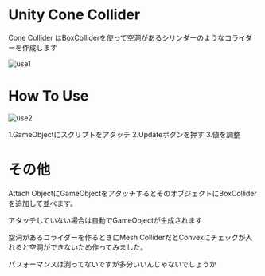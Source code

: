 # Unity Cone Collider
Cone Collider はBoxColliderを使って空洞があるシリンダーのようなコライダーを作成します

![use1](https://github.com/OhkuboSGMS/OSCollider/blob/master/2018-05-08%2020-31-15_1.gif)

# How To Use

![use2](https://github.com/OhkuboSGMS/OSCollider/blob/master/2018-05-08%2020-32-23.gif)

1.GameObjectにスクリプトをアタッチ
2.Updateボタンを押す
3.値を調整

# その他
Attach ObjectにGameObjectをアタッチするとそのオブジェクトにBoxColliderを追加して並べます。

アタッチしていない場合は自動でGameObjectが生成されます


空洞があるコライダーを作るときにMesh ColliderだとConvexにチェックが入れると空洞ができないため作ってみました。

パフォーマンスは測ってないですが多分いいんじゃないでしょうか
